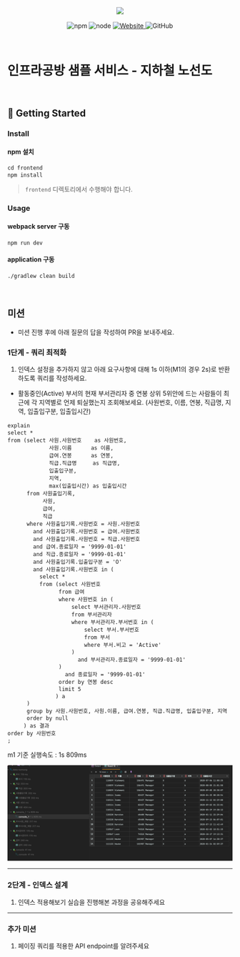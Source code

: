 <p align="center">
    <img width="200px;" src="https://raw.githubusercontent.com/woowacourse/atdd-subway-admin-frontend/master/images/main_logo.png"/>
</p>
<p align="center">
  <img alt="npm" src="https://img.shields.io/badge/npm-%3E%3D%205.5.0-blue">
  <img alt="node" src="https://img.shields.io/badge/node-%3E%3D%209.3.0-blue">
  <a href="https://edu.nextstep.camp/c/R89PYi5H" alt="nextstep atdd">
    <img alt="Website" src="https://img.shields.io/website?url=https%3A%2F%2Fedu.nextstep.camp%2Fc%2FR89PYi5H">
  </a>
  <img alt="GitHub" src="https://img.shields.io/github/license/next-step/atdd-subway-service">
</p>

<br>

# 인프라공방 샘플 서비스 - 지하철 노선도

<br>

## 🚀 Getting Started

### Install
#### npm 설치
```
cd frontend
npm install
```
> `frontend` 디렉토리에서 수행해야 합니다.

### Usage
#### webpack server 구동
```
npm run dev
```
#### application 구동
```
./gradlew clean build
```
<br>

## 미션

* 미션 진행 후에 아래 질문의 답을 작성하여 PR을 보내주세요.

### 1단계 - 쿼리 최적화

1. 인덱스 설정을 추가하지 않고 아래 요구사항에 대해 1s 이하(M1의 경우 2s)로 반환하도록 쿼리를 작성하세요.

- 활동중인(Active) 부서의 현재 부서관리자 중 연봉 상위 5위안에 드는 사람들이 최근에 각 지역별로 언제 퇴실했는지 조회해보세요. (사원번호, 이름, 연봉, 직급명, 지역, 입출입구분, 입출입시간)
```
explain
select *
from (select 사원.사원번호    as 사원번호,
             사원.이름      as 이름,
             급여.연봉      as 연봉,
             직급.직급명     as 직급명,
             입출입구분,
             지역,
             max(입출입시간) as 입출입시간
      from 사원출입기록,
           사원,
           급여,
           직급
      where 사원출입기록.사원번호 = 사원.사원번호
        and 사원출입기록.사원번호 = 급여.사원번호
        and 사원출입기록.사원번호 = 직급.사원번호
        and 급여.종료일자 = '9999-01-01'
        and 직급.종료일자 = '9999-01-01'
        and 사원출입기록.입출입구분 = 'O'
        and 사원출입기록.사원번호 in (
          select *
          from (select 사원번호
                from 급여
                where 사원번호 in (
                    select 부서관리자.사원번호
                    from 부서관리자
                    where 부서관리자.부서번호 in (
                        select 부서.부서번호
                        from 부서
                        where 부서.비고 = 'Active'
                    )
                      and 부서관리자.종료일자 = '9999-01-01'
                )
                  and 종료일자 = '9999-01-01'
                order by 연봉 desc
                limit 5
               ) a
      )
      group by 사원.사원번호, 사원.이름, 급여.연봉, 직급.직급명, 입출입구분, 지역
      order by null
     ) as 결과
order by 사원번호
;
```

m1 기준 실행속도 : 1s 809ms

![step1](/images/step1.png)

---

### 2단계 - 인덱스 설계

1. 인덱스 적용해보기 실습을 진행해본 과정을 공유해주세요

---

### 추가 미션

1. 페이징 쿼리를 적용한 API endpoint를 알려주세요
